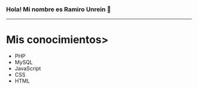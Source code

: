 ### Hola! Mi nombre es Ramiro Unrein 👋
<hr>
<div> 
  <h1>Mis conocimientos></h1>
  <ul>
    <li>PHP</li>
    <li>MySQL</li>
    <li>JavaScript</li>
    <li>CSS</li>
    <li>HTML</li>
  </ul>
</div>
<!--
**shadycjs/shadycjs** is a ✨ _special_ ✨ repository because its `README.md` (this file) appears on your GitHub profile.

<div> 
  <h1>Mis conocimientos</h1>
  <ul>
    <li>PHP <img src="[https://www.google.com/url?sa=i&url=https%3A%2F%2Fes.m.wikipedia.org%2Fwiki%2FArchivo%3APHP-logo.svg&psig=AOvVaw1Uodk675YL3m0fEdTbKUuz&ust=1700232266947000&source=images&cd=vfe&opi=89978449&ved=0CBEQjRxqFwoTCNCYiLThyIIDFQAAAAAdAAAAABAE](https://upload.wikimedia.org/wikipedia/commons/thumb/3/31/Webysther_20160423_-_Elephpant.svg/2560px-Webysther_20160423_-_Elephpant.svg.png)https://upload.wikimedia.org/wikipedia/commons/thumb/3/31/Webysther_20160423_-_Elephpant.svg/2560px-Webysther_20160423_-_Elephpant.svg.png"/></li>
    <li>MySQL</li>
    <li>JavaScript</li>
    <li>CSS</li>
    <li>HTML</li>
  </ul>
</div>
